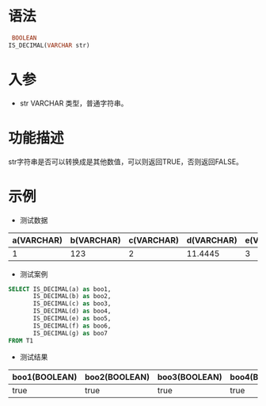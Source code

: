 # 语法

```sql
 BOOLEAN
IS_DECIMAL(VARCHAR str)
```

# 入参

- str VARCHAR 类型，普通字符串。

# 功能描述

str字符串是否可以转换成是其他数值，可以则返回TRUE，否则返回FALSE。

# 示例

- 测试数据

| a(VARCHAR) | b(VARCHAR) | c(VARCHAR) | d(VARCHAR) | e(VARCHAR) | f(VARCHAR) | g(VARCHAR) |
| --- | --- | --- | --- | --- | --- | --- |
| 1 | 123 | 2 | 11.4445 | 3 | asd | null |

- 测试案例

```sql
SELECT IS_DECIMAL(a) as boo1,
       IS_DECIMAL(b) as boo2,
       IS_DECIMAL(c) as boo3,
       IS_DECIMAL(d) as boo4,
       IS_DECIMAL(e) as boo5,
       IS_DECIMAL(f) as boo6,
       IS_DECIMAL(g) as boo7
FROM T1
```

- 测试结果

| boo1(BOOLEAN) | boo2(BOOLEAN) | boo3(BOOLEAN) | boo4(BOOLEAN) | boo5(BOOLEAN) | boo6(BOOLEAN) | boo7(BOOLEAN) |
| --- | --- | --- | --- | --- | --- | --- |
| true | true | true | true | true | false | false |

